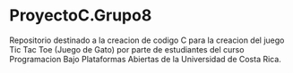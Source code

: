 # ProyectoC.Grupo8
Repositorio destinado a la creacion de codigo C para la creacion del juego Tic Tac Toe (Juego de Gato) por parte de estudiantes del curso Programacion Bajo Plataformas Abiertas de la Universidad de Costa Rica.

